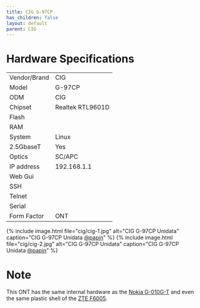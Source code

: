 ```yaml
---
title: CIG G-97CP 
has_children: false
layout: default
parent: CIG
---
```


# Hardware Specifications

|              |                  |
| ------------ | ---------------- |
| Vendor/Brand | CIG              |
| Model        | G-97CP           |
| ODM          | CIG              |
| Chipset      | Realtek RTL9601D |
| Flash        |                  |
| RAM          |                  |
| System       | Linux            |
| 2.5GbaseT    | Yes              |
| Optics       | SC/APC           |
| IP address   | 192.168.1.1      |
| Web Gui      |                  |
| SSH          |                  |
| Telnet       |                  |
| Serial       |                  |
| Form Factor  | ONT              |
 
{% include image.html file="cig/cig-1.jpg" alt="CIG G-97CP Unidata" caption="CIG G-97CP Unidata <a href='https://forum.fibra.click/u/papin'>@papin</a>" %}
{% include image.html file="cig/cig-2.jpg" alt="CIG G-97CP Unidata" caption="CIG G-97CP Unidata <a href='https://forum.fibra.click/u/papin'>@papin</a>" %}

# Note

This ONT has the same internal hardware as the [Nokia G-010G-T](/ont-nokia-g-010g-t) and even the same plastic shell of the [ZTE F6005](/ont-zte-f6005).




